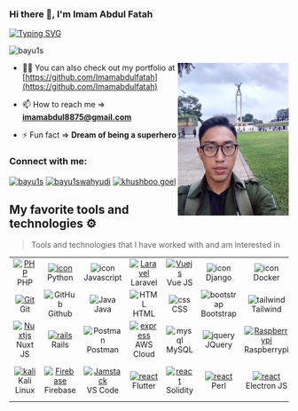 ### Hi there 👋, I'm Imam Abdul Fatah

[![Typing SVG](https://readme-typing-svg.herokuapp.com?font=Fira+Code&weight=600&size=28&pause=1000&color=13F755&width=435&lines=%F0%9F%92%BB+I'm+Web+Developer;%F0%9F%93%88+I'm+Data+Engineer;%F0%9F%93%B1+I'm+Mobile+Developer;+%F0%9F%93%8A+I+am+interested+in+project+manager;%F0%9F%92%B0+I+am+Entrepreneur)](https://git.io/typing-svg)

<p align="left"> <img src="https://komarev.com/ghpvc/?username=bayu1s&label=Profile%20views&color=129e00&style=plastic" alt="bayu1s" /> </p>
<img align="right" alt="Coding" width="200" height="275" src="me.jpeg">

- 👨‍💻 You can also check out my portfolio at [https://github.com/Imamabdulfatah](https://github.com/Imamabdulfatah)

- 📫 How to reach me => **imamabdul8875@gmail.com**

- ⚡ Fun fact => **Dream of being a superhero**

<h3 align="left">Connect with me:</h3>
<p align="left">

<a href="https://www.linkedin.com/in/bayu-iswahyudi-761457226/" target="blank"><img align="center" src="https://cdn.jsdelivr.net/npm/simple-icons@3.0.1/icons/linkedin.svg" alt="bayu1s" height="30" width="40" /></a>
<a href="https://www.instagram.com/imamabdul8875/" target="blank"><img align="center" src="https://cdn.jsdelivr.net/npm/simple-icons@3.0.1/icons/instagram.svg" alt="bayu1swahyudi" height="30" width="40" /></a>
<a href="https://www.youtube.com/channel/UCf59ln6xsnWGMTDv9hqN-5Q" target="blank"><img align="center" src="https://cdn.jsdelivr.net/npm/simple-icons@3.0.1/icons/youtube.svg" alt="khushboo goel" height="30" width="40" /></a>

</p>

## My favorite tools and technologies ⚙️

> Tools and technologies that I have worked with and am interested in

<table align="center">

  <tr>
     <td align="center" width="96">
      <a href="#php">
        <img src="https://i.ibb.co/LzmYpDX/146-1466902-php-logo-png-transparent-php-logo-png-png-removebg-preview.png" width="48" height="48" alt="PHP" />
      </a>
      <br>PHP
    </td>
    <td align="center" width="96">
      <a href="#macropower-tech">
        <img src="https://techstack-generator.vercel.app/python-icon.svg" alt="icon" width="65" height="65" />
      </a>
      <br>Python
    </td>
    <td align="center" width="96">
        <img src="https://techstack-generator.vercel.app/js-icon.svg" alt="icon" width="65" height="65" />
      <br>Javascript
    </td>
    <td align="center" width="96">
      <a href="#laravel">
        <img src="https://cdn.worldvectorlogo.com/logos/laravel-2.svg" width="48" height="48" alt="Laravel" />
      </a>
      <br>Laravel
    </td>
    <td align="center" width="96">
      <a href="#vuejs">
        <img src="https://www.vectorlogo.zone/logos/vuejs/vuejs-icon.svg" width="48" height="48" alt="Vuejs" />
      </a>
      <br>Vue JS
    </td>
    <td align="center" width="96">
        <img src="https://techstack-generator.vercel.app/django-icon.svg" alt="icon" width="65" height="65" />
      <br>Django
    </td>
    <td align="center" width="96">
        <img src="https://techstack-generator.vercel.app/docker-icon.svg" alt="icon" width="65" height="65" />
      <br>Docker
    </td>
    <td align="center" width="96">
        <img src="https://techstack-generator.vercel.app/restapi-icon.svg" alt="icon" width="65" height="65" />
      <br>Rest
    </td>
    <td align="center" width="96">
        <img src="https://techstack-generator.vercel.app/kubernetes-icon.svg" alt="icon" width="65" height="65" />
      <br>Kubernetes
    </td>
</tr>

<tr>
    <td align="center" width="96">
      <a href="#git" >
        <img src="https://upload.wikimedia.org/wikipedia/commons/thumb/3/3f/Git_icon.svg/1200px-Git_icon.svg.png" width="48" height="48" alt="Git" />
      </a>
      <br>Git
    </td>
    <td align="center" width="96">
        <img src="https://user-images.githubusercontent.com/25181517/192108374-8da61ba1-99ec-41d7-80b8-fb2f7c0a4948.png" width="48" height="48" alt="GitHub" />
      <br>Github
    </td>
    <td align="center"  width="96">
        <img src="https://techstack-generator.vercel.app/java-icon.svg" width="48" height="48" alt="Java" />
      <br>Java
    </td>
    <td align="center"  width="96">
        <img src="https://skillicons.dev/icons?i=html" width="48" height="48" alt="HTML" />
      <br>HTML
    </td>
    <td align="center" width="96">
        <img src="https://skillicons.dev/icons?i=css" width="48" height="48" alt="css" />
      <br>CSS
    </td>
    <td align="center"  width="96">
        <img src="https://skillicons.dev/icons?i=bootstrap" width="48" height="48" alt="bootstrap" />
      <br>Bootstrap
    </td>
    <td align="center" width="96">
        <img src="https://skillicons.dev/icons?i=tailwind" width="48" height="48" alt="tailwind" />
      <br>Tailwind
    </td>
    <td align="center" width="96">
        <img src="https://skillicons.dev/icons?i=cassandra" width="48" height="48" alt="Cassandra" />
      <br>Cassandra
    </td>
    <td align="center" width="96">
        <img src="https://skillicons.dev/icons?i=redis" width="48" height="48" alt="redis" />
      <br>Redis
    </td>
</tr>
<tr>
     <td align="center" width="96">
      <a href="#nuxtjs">
        <img src="https://www.vectorlogo.zone/logos/nuxtjs/nuxtjs-icon.svg" width="48" height="48" alt="Nuxtjs" />
      </a>
      <br>Nuxt JS
    </td>
    <td align="center" width="96">
      <a href="#rails">
        <img src="https://skillicons.dev/icons?i=rails" alt="rails" />
      </a>
      <br>Rails
    </td>
        <td align="center" width="96">
        <img src="https://user-images.githubusercontent.com/25181517/192109061-e138ca71-337c-4019-8d42-4792fdaa7128.png" width="48" height="48" alt="Postman" />
      <br>Postman
    </td>
     <td align="center" width="96">
      <a href="#aws" target="_blank"> <img src="https://techstack-generator.vercel.app/aws-icon.svg" alt="express" width="40" height="40"/> </a>
      <br>AWS Cloud
    </td>
    <td align="center" width="96">
        <img src="https://skillicons.dev/icons?i=mysql" width="48" height="48" alt="mysql" />
      <br>MySQL
    </td>
    <td align="center" width="96">
        <img src="https://skillicons.dev/icons?i=jquery" width="48" height="48" alt="jquery" />
      <br>JQuery
    </td>
    <td align="center" width="96">
      <a href="#raspberrypi">
        <img src="https://techstack-generator.vercel.app/raspberrypi-icon.svg" width="48" height="48" alt="Raspberrypi" />
      </a>
      <br>Raspberrypi
    </td>
     <td align="center" width="96">
        <a href="#tensorflow">
            <img src="https://skillicons.dev/icons?i=tensorflow" width="48" height="48"
                alt="tensorflow" />
        </a>
        <br>Tenforflow
    </td>
    <td align="center" width="96">
        <a href="#pytorch">
            <img src="https://skillicons.dev/icons?i=pytorch" width="48"
                height="48" alt="PyTorch" />
        </a>
        <br>PyTorch
    </td>
 </tr>
<tr>
     <td align="center" width="96">
      <a href="#kali" >
        <img src="https://www.kali.org/images/kali-dragon-icon.svg" width="48" height="48" alt="kali" />
      </a>
      <br>Kali Linux
    </td>
     <td align="center" width="96">
      <a href="#firebase">
        <img src="https://skillicons.dev/icons?i=firebase" width="48" height="48" alt="Firebase" />
      </a>
      <br>Firebase
    </td>
      <td align="center"  width="96">
      <a href="#vscode">
        <img src="https://upload.wikimedia.org/wikipedia/commons/9/9a/Visual_Studio_Code_1.35_icon.svg" width="48" height="48" alt="Jamstack" />
      </a>
      <br>VS Code
    </td>
     <td align="center"  width="96">
      <a href="#flutter" target="_blank"> <img src="https://skillicons.dev/icons?i=flutter" alt="react" width="40" height="40"/> </a> 
      <br>Flutter
    </td>
      <td align="center"  width="96">
      <a href="#solidity" target="_blank"> <img src="https://skillicons.dev/icons?i=solidity" alt="react" width="40" height="40"/> </a> 
      <br>Solidity
    </td>
       <td align="center"  width="96">
      <a href="#perl" target="_blank"> <img src="https://skillicons.dev/icons?i=perl" alt="react" width="40" height="40"/> </a> 
      <br>Perl
    </td>
        <td align="center"  width="96">
      <a href="#electronjs" target="_blank"> <img src="https://skillicons.dev/icons?i=electron" alt="react" width="40" height="40"/> </a> 
      <br>Electron JS
    </td>
   <td align="center"  width="96">
     <a href="#vuforia" target="_blank"> <img src="https://www.ptc.com/dist/ptc/images/ptc-favicon-144x144-gray.png" alt="vuforia" width="40" height="40"/> </a> 
      <br>Vuforia
    </td>
    <td align="center"  width="96">
     <a href="#alibaba cloud" target="_blank"> <img src="https://img.alicdn.com/tfs/TB1ugg7M9zqK1RjSZPxXXc4tVXa-32-32.png_.webp" alt="alibaba cloud" width="40" height="40"/> </a> 
      <br>Alibaba Cloud
    </td>
  </tr>

</table>

